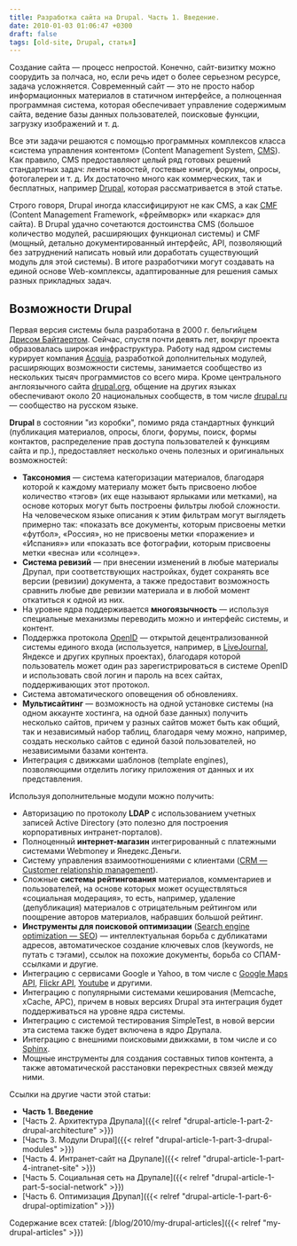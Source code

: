 ```yaml
---
title: Разработка сайта на Drupal. Часть 1. Введение.
date: 2010-01-03 01:06:47 +0300
draft: false
tags: [old-site, Drupal, статья]
---
```

Создание сайта — процесс непростой. Конечно, сайт-визитку можно соорудить за полчаса, но, если речь идет о более серьезном ресурсе, задача усложняется. Современный сайт — это не просто набор информационных материалов в статичном интерфейсе, а полноценная программная система, которая обеспечивает управление содержимым сайта, ведение базы данных пользователей, поисковые функции, загрузку изображений и т. д.

Все эти задачи решаются с помощью программных комплексов класса «система управления контентом» (Content Management System, [CMS](http://ru.wikipedia.org/wiki/Система_управления_содержимым)). Как правило, CMS предоставляют целый ряд готовых решений стандартных задач: ленты новостей, гостевые книги, форумы, опросы, фотогалереи и т. д. Их достаточно много как коммерческих, так и бесплатных, например [Drupal](http://drupal.org), которая рассматривается в этой статье.

Строго говоря, Drupal иногда классифицируют не как CMS, а как [CMF](http://ru.wikipedia.org/wiki/CMF) (Content Management Framework, «фреймворк» или «каркас» для сайта). В Drupal удачно сочетаются достоинства CMS (большое количество модулей, расширяющих функционал системы) и CMF (мощный, детально документированный интерфейс, API, позволяющий без затруднений написать новый или доработать существующий модуль для этой системы). В итоге разработчики могут создавать на единой основе Web-комплексы, адаптированные для решения самых разных прикладных задач.
<!--more-->
## Возможности Drupal

Первая версия системы была разработана в 2000 г. бельгийцем [Дрисом Байтаертом](http://buytaert.net/). Сейчас, спустя почти девять лет, вокруг проекта образовалась широкая инфраструктура. Работу над ядром системы курирует компания [Acquia](http://acquia.com/), разработкой дополнительных модулей, расширяющих возможности системы, занимается сообщество из нескольких тысяч программистов со всего мира. Кроме центрального англоязычного сайта [drupal.org](http://drupal.org), общение на других языках обеспечивают около 20 национальных сообществ, в том числе [drupal.ru](http://drupal.ru) — сообщество на русском языке.

**Drupal** в состоянии "из коробки", помимо ряда стандартных функций (публикация материалов, опросы, блоги, форумы, поиск, формы контактов, распределение прав доступа пользователей к функциям сайта и пр.), предоставляет несколько очень полезных и оригинальных возможностей:

 - **Таксономия** — система категоризации материалов, благодаря которой к каждому материалу может быть присвоено любое количество «тэгов» (их еще называют ярлыками или метками), на основе которых могут быть построены фильтры любой сложности. На человеческом языке описания к этим фильтрам могут выглядеть примерно так: «показать все документы, которым присвоены метки «футбол», «Россия», но не присвоены метки «поражение» и «Испания»» или «показать все фотографии, которым присвоены метки «весна» или «солнце»».
 - **Система ревизий** — при внесении изменений в любые материалы Друпал, при соответствующих настройках, будет сохранять все версии (ревизии) документа, а также предоставит возможность сравнить любые две ревизии материала и в любой момент откатиться к одной из них.
 - На уровне ядра поддерживается **многоязычность** — используя специальные механизмы переводить можно и интерфейс системы, и контент.
 - Поддержка протокола [OpenID](http://ru.wikipedia.org/wiki/Openid) — открытой децентрализованной системы единого входа (используется, например, в [LiveJournal](http://livejournal.com), Яндексе и других крупных проектах), благодаря которой пользователь может один раз зарегистрироваться в системе OpenID и использовать свой логин и пароль на всех сайтах, поддерживающих этот протокол.
 - Система автоматического оповещения об обновлениях.
 - **Мультисайтинг** — возможность на одной установке системы (на одном аккаунте хостинга, на одной базе данных) получить несколько сайтов, причем у разных сайтов может быть как общий, так и независимый набор таблиц, благодаря чему можно, например, создать несколько сайтов с единой базой пользователей, но независимыми базами контента.
 - Интеграция с движками шаблонов (template engines), позволяющими отделить логику приложения от данных и их представления.


Используя дополнительные модули можно получить:
 - Авторизацию по протоколу **LDAP** с использованием учетных записей Active Directory (это полезно для построения корпоративных интранет-порталов).
 - Полноценный **интернет-магазин** интегрированный с платежными системами Webmoney и Янедекс.Деньги.
 - Систему управления взаимоотношениями с клиентами ([CRM — Customer relationship management](http://ru.wikipedia.org/wiki/CRM)).
 - Сложные **системы рейтингования** материалов, комментариев и пользователей, на основе которых может осуществляться «социальная модерация», то есть, например, удаление (депубликация) материалов с отрицательным рейтингом или поощрение авторов материалов, набравших большой рейтинг.
 - **Инструменты для поисковой оптимизации** ([Search engine optimization — SEO](http://ru.wikipedia.org/wiki/SEO)) — интеллектуальная борьба с дубликатами адресов, автоматическое создание ключевых слов (keywords, не путать с тэгами), ссылок на похожие документы, борьба со СПАМ-ссылками и другие.
 - Интеграцию с сервисами Google и Yahoo, в том числе с [Google Maps API](http://code.google.com/apis/maps/), [Flickr API](http://www.flickr.com/services/api/), [Youtube](http://youtube.com) и другими.
 - Интеграцию с популярными системами кеширования (Memcache, xCache, APC), причем в новых версиях Drupal эта интеграция будет поддерживаться на уровне ядра системы.
 - Интеграцию с системой тестирования SimpleTest, в новой версии эта система также будет включена в ядро Друпала.
 - Интеграцию с внешними поисковыми движками, в том числе и со [Sphinx](http://sphinxsearch.com).
 - Мощные инструменты для создания составных типов контента, а также автоматической расстановки перекрестных связей между ними.

Ссылки на другие части этой статьи:

 - **Часть 1. Введение**
 - [Часть 2. Архитектура Друпала]({{< relref "drupal-article-1-part-2-drupal-architecture" >}})
 - [Часть 3. Модули Drupal]({{< relref "drupal-article-1-part-3-drupal-modules" >}})
 - [Часть 4. Интранет-сайт на Друпале]({{< relref "drupal-article-1-part-4-intranet-site" >}})
 - [Часть 5. Социальная сеть на Друпале]({{< relref "drupal-article-1-part-5-social-network" >}})
 - [Часть 6. Оптимизация Друпал]({{< relref "drupal-article-1-part-6-drupal-optimization" >}})

Содержание всех статей: [/blog/2010/my-drupal-articles]({{< relref "my-drupal-articles" >}})